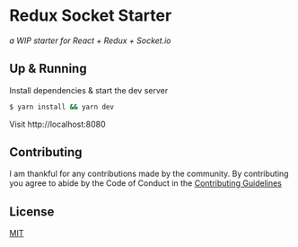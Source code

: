 # Redux Socket Starter

_a WIP starter for React + Redux + Socket.io_

## Up & Running

Install dependencies & start the dev server
```sh
$ yarn install && yarn dev
```

Visit http://localhost:8080

## Contributing

I am thankful for any contributions made by the community. By contributing you agree to abide by the Code of Conduct in the [Contributing Guidelines](.github/CONTRIBUTING.md)

## License

[MIT](LICENSE)
